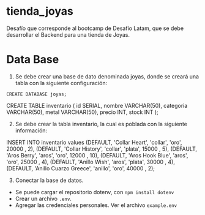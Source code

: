 # tienda_joyas
Desafío que corresponde al bootcamp de Desafío Latam, que se debe desarrollar el Backend para una tienda de Joyas.

# Data Base
1. Se debe crear una base de dato denominada joyas, donde se creará una tabla con la siguiente configuración:

`CREATE DATABASE joyas;`

CREATE TABLE inventario (
    id SERIAL, 
    nombre VARCHAR(50), 
    categoria VARCHAR(50), 
    metal VARCHAR(50), 
    precio INT, 
    stock INT
    );

2. Se debe crear la tabla inventario, la cual es poblada con la siguiente información:

INSERT INTO inventario values
(DEFAULT, 'Collar Heart', 'collar', 'oro', 20000 , 2), 
(DEFAULT, 'Collar History', 'collar', 'plata', 15000 , 5), 
(DEFAULT, 'Aros Berry', 'aros', 'oro', 12000 , 10),
(DEFAULT, 'Aros Hook Blue', 'aros', 'oro', 25000 , 4), 
(DEFAULT, 'Anillo Wish', 'aros', 'plata', 30000 , 4), 
(DEFAULT, 'Anillo Cuarzo Greece', 'anillo', 'oro', 40000 , 2);

3. Conectar la base de datos.
- Se puede cargar el repositorio dotenv, con `npm install dotenv`
- Crear un archivo `.env`.
- Agregar las credenciales personales. Ver el archivo `example.env`
